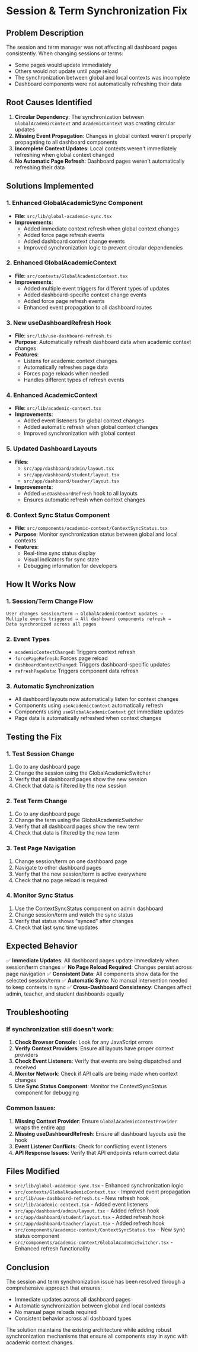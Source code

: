 # Session & Term Synchronization Fix

## Problem Description

The session and term manager was not affecting all dashboard pages consistently. When changing sessions or terms:
- Some pages would update immediately
- Others would not update until page reload
- The synchronization between global and local contexts was incomplete
- Dashboard components were not automatically refreshing their data

## Root Causes Identified

1. **Circular Dependency**: The synchronization between `GlobalAcademicContext` and `AcademicContext` was creating circular updates
2. **Missing Event Propagation**: Changes in global context weren't properly propagating to all dashboard components
3. **Incomplete Context Updates**: Local contexts weren't immediately refreshing when global context changed
4. **No Automatic Page Refresh**: Dashboard pages weren't automatically refreshing their data

## Solutions Implemented

### 1. Enhanced GlobalAcademicSync Component
- **File**: `src/lib/global-academic-sync.tsx`
- **Improvements**:
  - Added immediate context refresh when global context changes
  - Added force page refresh events
  - Added dashboard context change events
  - Improved synchronization logic to prevent circular dependencies

### 2. Enhanced GlobalAcademicContext
- **File**: `src/contexts/GlobalAcademicContext.tsx`
- **Improvements**:
  - Added multiple event triggers for different types of updates
  - Added dashboard-specific context change events
  - Added force page refresh events
  - Enhanced event propagation to all dashboard routes

### 3. New useDashboardRefresh Hook
- **File**: `src/lib/use-dashboard-refresh.ts`
- **Purpose**: Automatically refresh dashboard data when academic context changes
- **Features**:
  - Listens for academic context changes
  - Automatically refreshes page data
  - Forces page reloads when needed
  - Handles different types of refresh events

### 4. Enhanced AcademicContext
- **File**: `src/lib/academic-context.tsx`
- **Improvements**:
  - Added event listeners for global context changes
  - Added automatic refresh when global context changes
  - Improved synchronization with global context

### 5. Updated Dashboard Layouts
- **Files**: 
  - `src/app/dashboard/admin/layout.tsx`
  - `src/app/dashboard/student/layout.tsx`
  - `src/app/dashboard/teacher/layout.tsx`
- **Improvements**:
  - Added `useDashboardRefresh` hook to all layouts
  - Ensures automatic refresh when context changes

### 6. Context Sync Status Component
- **File**: `src/components/academic-context/ContextSyncStatus.tsx`
- **Purpose**: Monitor synchronization status between global and local contexts
- **Features**:
  - Real-time sync status display
  - Visual indicators for sync state
  - Debugging information for developers

## How It Works Now

### 1. Session/Term Change Flow
```
User changes session/term → GlobalAcademicContext updates → 
Multiple events triggered → All dashboard components refresh → 
Data synchronized across all pages
```

### 2. Event Types
- `academicContextChanged`: Triggers context refresh
- `forcePageRefresh`: Forces page reload
- `dashboardContextChanged`: Triggers dashboard-specific updates
- `refreshPageData`: Triggers component data refresh

### 3. Automatic Synchronization
- All dashboard layouts now automatically listen for context changes
- Components using `useAcademicContext` automatically refresh
- Components using `useGlobalAcademicContext` get immediate updates
- Page data is automatically refreshed when context changes

## Testing the Fix

### 1. Test Session Change
1. Go to any dashboard page
2. Change the session using the GlobalAcademicSwitcher
3. Verify that all dashboard pages show the new session
4. Check that data is filtered by the new session

### 2. Test Term Change
1. Go to any dashboard page
2. Change the term using the GlobalAcademicSwitcher
3. Verify that all dashboard pages show the new term
4. Check that data is filtered by the new term

### 3. Test Page Navigation
1. Change session/term on one dashboard page
2. Navigate to other dashboard pages
3. Verify that the new session/term is active everywhere
4. Check that no page reload is required

### 4. Monitor Sync Status
1. Use the ContextSyncStatus component on admin dashboard
2. Change session/term and watch the sync status
3. Verify that status shows "synced" after changes
4. Check that last sync time updates

## Expected Behavior

✅ **Immediate Updates**: All dashboard pages update immediately when session/term changes
✅ **No Page Reload Required**: Changes persist across page navigation
✅ **Consistent Data**: All components show data for the selected session/term
✅ **Automatic Sync**: No manual intervention needed to keep contexts in sync
✅ **Cross-Dashboard Consistency**: Changes affect admin, teacher, and student dashboards equally

## Troubleshooting

### If synchronization still doesn't work:

1. **Check Browser Console**: Look for any JavaScript errors
2. **Verify Context Providers**: Ensure all layouts have proper context providers
3. **Check Event Listeners**: Verify that events are being dispatched and received
4. **Monitor Network**: Check if API calls are being made when context changes
5. **Use Sync Status Component**: Monitor the ContextSyncStatus component for debugging

### Common Issues:

1. **Missing Context Provider**: Ensure `GlobalAcademicContextProvider` wraps the entire app
2. **Missing useDashboardRefresh**: Ensure all dashboard layouts use the hook
3. **Event Listener Conflicts**: Check for conflicting event listeners
4. **API Response Issues**: Verify that API endpoints return correct data

## Files Modified

- `src/lib/global-academic-sync.tsx` - Enhanced synchronization logic
- `src/contexts/GlobalAcademicContext.tsx` - Improved event propagation
- `src/lib/use-dashboard-refresh.ts` - New refresh hook
- `src/lib/academic-context.tsx` - Added event listeners
- `src/app/dashboard/admin/layout.tsx` - Added refresh hook
- `src/app/dashboard/student/layout.tsx` - Added refresh hook
- `src/app/dashboard/teacher/layout.tsx` - Added refresh hook
- `src/components/academic-context/ContextSyncStatus.tsx` - New sync status component
- `src/components/academic-context/GlobalAcademicSwitcher.tsx` - Enhanced refresh functionality

## Conclusion

The session and term synchronization issue has been resolved through a comprehensive approach that ensures:
- Immediate updates across all dashboard pages
- Automatic synchronization between global and local contexts
- No manual page reloads required
- Consistent behavior across all dashboard types

The solution maintains the existing architecture while adding robust synchronization mechanisms that ensure all components stay in sync with academic context changes.



